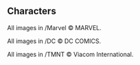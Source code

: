 ## Characters

All images in /Marvel © MARVEL.

All images in /DC © DC COMICS.

All images in /TMNT © Viacom International.
